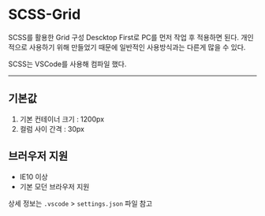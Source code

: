 # SCSS-Grid
SCSS를 활용한 Grid 구성
Descktop First로 PC를 먼저 작업 후 적용하면 된다.
개인적으로 사용하기 위해 만들었기 때문에 일반적인 사용방식과는 다른게 많을 수 있다.

SCSS는 VSCode를 사용해 컴파일 했다.

---

## 기본값

1. 기본 컨테이너 크기 : 1200px
2. 컬럼 사이 간격 : 30px

## 브러우저 지원

- IE10 이상
- 기본 모던 브라우저 지원

상세 정보는 `.vscode` > `settings.json` 파일 참고
